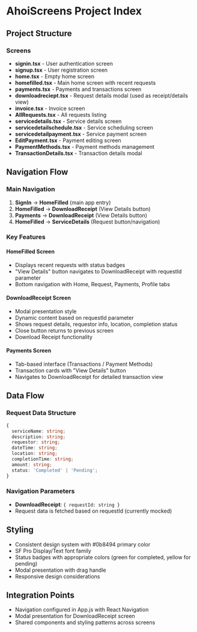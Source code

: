 # AhoiScreens Project Index

## Project Structure

### Screens
- **signin.tsx** - User authentication screen
- **signup.tsx** - User registration screen
- **home.tsx** - Empty home screen
- **homefilled.tsx** - Main home screen with recent requests
- **payments.tsx** - Payments and transactions screen
- **downloadreciept.tsx** - Request details modal (used as receipt/details view)
- **invoice.tsx** - Invoice screen
- **AllRequests.tsx** - All requests listing
- **servicedetails.tsx** - Service details screen
- **servicedetailschedule.tsx** - Service scheduling screen
- **servicedetailpayment.tsx** - Service payment screen
- **EditPayment.tsx** - Payment editing screen
- **PaymentMethods.tsx** - Payment methods management
- **TransactionDetails.tsx** - Transaction details modal

## Navigation Flow

### Main Navigation
1. **SignIn** → **HomeFilled** (main app entry)
2. **HomeFilled** → **DownloadReceipt** (View Details button)
3. **Payments** → **DownloadReceipt** (View Details button)
4. **HomeFilled** → **ServiceDetails** (Request button/navigation)

### Key Features

#### HomeFilled Screen
- Displays recent requests with status badges
- "View Details" button navigates to DownloadReceipt with requestId parameter
- Bottom navigation with Home, Request, Payments, Profile tabs

#### DownloadReceipt Screen
- Modal presentation style
- Dynamic content based on requestId parameter
- Shows request details, requestor info, location, completion status
- Close button returns to previous screen
- Download Receipt functionality

#### Payments Screen
- Tab-based interface (Transactions / Payment Methods)
- Transaction cards with "View Details" button
- Navigates to DownloadReceipt for detailed transaction view

## Data Flow

### Request Data Structure
```typescript
{
  serviceName: string;
  description: string;
  requestor: string;
  dateTime: string;
  location: string;
  completionTime: string;
  amount: string;
  status: 'Completed' | 'Pending';
}
```

### Navigation Parameters
- **DownloadReceipt**: `{ requestId: string }`
- Request data is fetched based on requestId (currently mocked)

## Styling
- Consistent design system with #0b8494 primary color
- SF Pro Display/Text font family
- Status badges with appropriate colors (green for completed, yellow for pending)
- Modal presentation with drag handle
- Responsive design considerations

## Integration Points
- Navigation configured in App.js with React Navigation
- Modal presentation for DownloadReceipt screen
- Shared components and styling patterns across screens